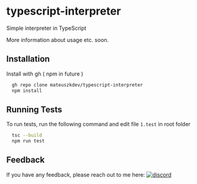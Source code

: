 # typescript-interpreter
Simple interpreter in TypeScript

More information about usage etc. soon.

## Installation

Install with gh ( npm in future )

```bash
  gh repo clone mateuszkdev/typescript-interpreter
  npm install
```


## Running Tests

To run tests, run the following command and edit file `1.test` in root folder

```bash
  tsc --build
  npm run test
```

## Feedback

If you have any feedback, please reach out to me here:
[![discord](https://img.shields.io/badge/discord-1DA1F2?style=for-the-badge&logo=discord&logoColor=white)](https://discord.gg/QHn3uhHGhR)